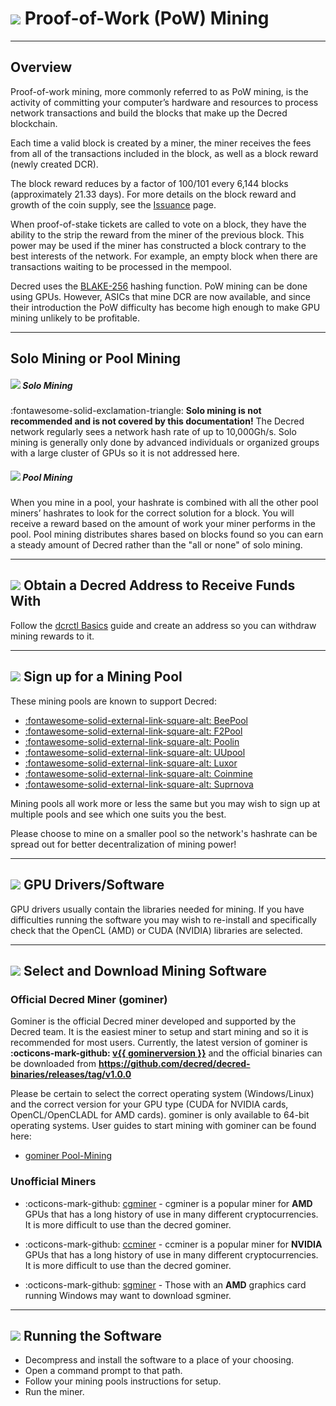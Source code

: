 # <img class="dcr-icon" src="/img/dcr-icons/PoWMine.svg" /> Proof-of-Work (PoW) Mining

---

## Overview  

Proof-of-work mining, more commonly referred to as PoW mining, is the activity
of committing your computer’s hardware and resources to process network
transactions and build the blocks that make up the Decred blockchain.

Each time a valid block is created by a miner, the miner receives the fees from
all of the transactions included in the block, as well as a block reward (newly
created DCR).

The block reward reduces by a factor of 100/101 every 6,144 blocks
(approximately 21.33 days).
For more details on the block reward and growth of the coin supply, see the
[Issuance](../advanced/issuance.md) page.

When proof-of-stake tickets are called to vote on a block, they have the ability
to the strip the reward from the miner of the previous block.
This power may be used if the miner has constructed a block contrary to the best
interests of the network. For example, an empty block when there are
transactions waiting to be processed in the mempool.

Decred uses the [BLAKE-256](../research/blake-256-hash-function.md) hashing function. PoW mining can be done using GPUs. However, ASICs that mine DCR are now available, and since their introduction the PoW difficulty has become high enough to make GPU
mining unlikely to be profitable.

---

## Solo Mining or Pool Mining  

##### <img class="dcr-icon" src="/img/dcr-icons/Solo.svg" /> Solo Mining

:fontawesome-solid-exclamation-triangle: **Solo mining is not recommended and is not covered by this documentation!** The Decred network regularly sees a network hash rate of up to 10,000Gh/s. Solo mining is generally only done by advanced individuals or organized groups with a large cluster of GPUs so it is not addressed here.

##### <img class="dcr-icon" src="/img/dcr-icons/Pool.svg" /> Pool Mining

When you mine in a pool, your hashrate is combined with all the other pool miners’ hashrates to look for the correct solution for a block. You will receive a reward based on the amount of work your miner performs in the pool.
Pool mining distributes shares based on blocks found so you can earn a steady amount of Decred rather than the "all or none" of solo mining.

---

## <img class="dcr-icon" src="/img/dcr-icons/Receive.svg" /> Obtain a Decred Address to Receive Funds With

Follow the [dcrctl Basics](../wallets/cli/dcrctl-basics.md) guide and create an address so you can withdraw mining rewards to it.

---

## <img class="dcr-icon" src="/img/dcr-icons/SignUpForPool.svg" /> Sign up for a Mining Pool

These mining pools are known to support Decred:

* [:fontawesome-solid-external-link-square-alt: BeePool](https://beepool.org)
* [:fontawesome-solid-external-link-square-alt: F2Pool](https://www.f2pool.com)
* [:fontawesome-solid-external-link-square-alt: Poolin](https://www.poolin.com)
* [:fontawesome-solid-external-link-square-alt: UUpool](https://uupool.cn/dcr)
* [:fontawesome-solid-external-link-square-alt: Luxor](https://mining.luxor.tech/decred)
* [:fontawesome-solid-external-link-square-alt: Coinmine](https://www2.coinmine.pl/dcr/)
* [:fontawesome-solid-external-link-square-alt: Suprnova](https://dcr.suprnova.cc)

Mining pools all work more or less the same but you may wish to sign up at multiple pools and see which one suits you the best.

Please choose to mine on a smaller pool so the network's hashrate can be spread out for better decentralization of mining power!

---

## <img class="dcr-icon" src="/img/dcr-icons/Servers.svg" /> GPU Drivers/Software

GPU drivers usually contain the libraries needed for mining.  If you have difficulties running the software you may wish to re-install and specifically check that the OpenCL (AMD) or CUDA (NVIDIA) libraries are selected.

---

## <img class="dcr-icon" src="/img/dcr-icons/Download.svg" /> Select and Download Mining Software

### Official Decred Miner (gominer)

Gominer is the official Decred miner developed and supported by the Decred team. It is the easiest miner to setup and start mining and so it is recommended for most users. Currently, the latest version of gominer is **:octicons-mark-github: [v{{ gominerversion }}](https://github.com/decred/gominer/releases/)** and the official binaries can be downloaded from **<https://github.com/decred/decred-binaries/releases/tag/v1.0.0>**

Please be certain to select the correct operating system (Windows/Linux) and the correct version for your GPU type (CUDA for NVIDIA cards, OpenCL/OpenCLADL for AMD cards). gominer is only available to 64-bit operating systems. User guides to start mining with gominer can be found here:

- [gominer Pool-Mining](../mining/proof-of-work/pool-mining/gominer.md)

### Unofficial Miners

* :octicons-mark-github: [cgminer](https://github.com/kR105-zz/cgminer) - cgminer is a popular miner for **AMD** GPUs that has a long history of use in many different cryptocurrencies. It is more difficult to use than the decred gominer.

* :octicons-mark-github: [ccminer](https://github.com/tpruvot/ccminer) - ccminer is a popular miner for **NVIDIA** GPUs that has a long history of use in many different cryptocurrencies. It is more difficult to use than the decred gominer.

* :octicons-mark-github: [sgminer](https://github.com/tpruvot/sgminer) - Those with an **AMD** graphics card running Windows may want to download sgminer.

---

## <img class="dcr-icon" src="/img/dcr-icons/Dcrtl.svg" /> Running the Software

* Decompress and install the software to a place of your choosing.
* Open a command prompt to that path.
* Follow your mining pools instructions for setup.
* Run the miner.
